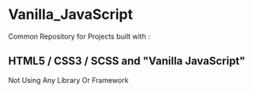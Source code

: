 # Vanilla_JavaScript

Common Repository for Projects built with : 

## HTML5 / CSS3 / SCSS and "Vanilla JavaScript" 

Not Using Any Library Or Framework
